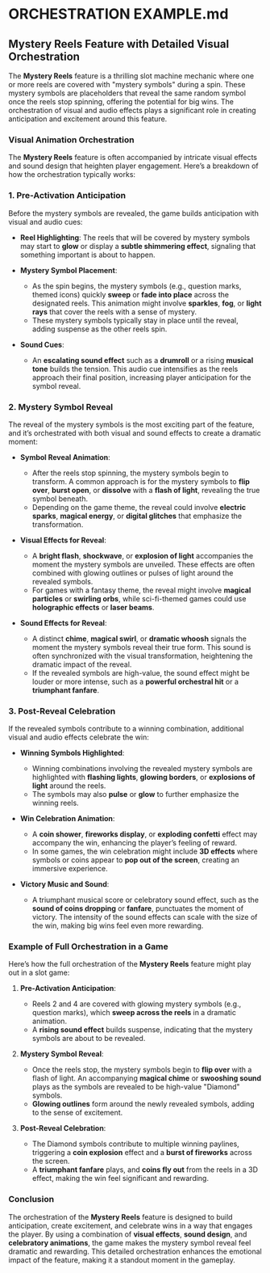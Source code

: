 # ORCHESTRATION EXAMPLE.md

## Mystery Reels Feature with Detailed Visual Orchestration

The **Mystery Reels** feature is a thrilling slot machine mechanic where one or more reels are covered with "mystery symbols" during a spin. These mystery symbols are placeholders that reveal the same random symbol once the reels stop spinning, offering the potential for big wins. The orchestration of visual and audio effects plays a significant role in creating anticipation and excitement around this feature.

### Visual Animation Orchestration

The **Mystery Reels** feature is often accompanied by intricate visual effects and sound design that heighten player engagement. Here’s a breakdown of how the orchestration typically works:

### 1. **Pre-Activation Anticipation**

Before the mystery symbols are revealed, the game builds anticipation with visual and audio cues:

- **Reel Highlighting**: The reels that will be covered by mystery symbols may start to **glow** or display a **subtle shimmering effect**, signaling that something important is about to happen.
  
- **Mystery Symbol Placement**:
    - As the spin begins, the mystery symbols (e.g., question marks, themed icons) quickly **sweep** or **fade into place** across the designated reels. This animation might involve **sparkles**, **fog**, or **light rays** that cover the reels with a sense of mystery.
    - These mystery symbols typically stay in place until the reveal, adding suspense as the other reels spin.

- **Sound Cues**:
    - An **escalating sound effect** such as a **drumroll** or a rising **musical tone** builds the tension. This audio cue intensifies as the reels approach their final position, increasing player anticipation for the symbol reveal.

### 2. **Mystery Symbol Reveal**

The reveal of the mystery symbols is the most exciting part of the feature, and it’s orchestrated with both visual and sound effects to create a dramatic moment:

- **Symbol Reveal Animation**:
    - After the reels stop spinning, the mystery symbols begin to transform. A common approach is for the mystery symbols to **flip over**, **burst open**, or **dissolve** with a **flash of light**, revealing the true symbol beneath.
    - Depending on the game theme, the reveal could involve **electric sparks**, **magical energy**, or **digital glitches** that emphasize the transformation.
  
- **Visual Effects for Reveal**:
    - A **bright flash**, **shockwave**, or **explosion of light** accompanies the moment the mystery symbols are unveiled. These effects are often combined with glowing outlines or pulses of light around the revealed symbols.
    - For games with a fantasy theme, the reveal might involve **magical particles** or **swirling orbs**, while sci-fi-themed games could use **holographic effects** or **laser beams**.

- **Sound Effects for Reveal**:
    - A distinct **chime**, **magical swirl**, or **dramatic whoosh** signals the moment the mystery symbols reveal their true form. This sound is often synchronized with the visual transformation, heightening the dramatic impact of the reveal.
    - If the revealed symbols are high-value, the sound effect might be louder or more intense, such as a **powerful orchestral hit** or a **triumphant fanfare**.

### 3. **Post-Reveal Celebration**

If the revealed symbols contribute to a winning combination, additional visual and audio effects celebrate the win:

- **Winning Symbols Highlighted**:
    - Winning combinations involving the revealed mystery symbols are highlighted with **flashing lights**, **glowing borders**, or **explosions of light** around the reels.
    - The symbols may also **pulse** or **glow** to further emphasize the winning reels.

- **Win Celebration Animation**:
    - A **coin shower**, **fireworks display**, or **exploding confetti** effect may accompany the win, enhancing the player’s feeling of reward.
    - In some games, the win celebration might include **3D effects** where symbols or coins appear to **pop out of the screen**, creating an immersive experience.

- **Victory Music and Sound**:
    - A triumphant musical score or celebratory sound effect, such as the **sound of coins dropping** or **fanfare**, punctuates the moment of victory. The intensity of the sound effects can scale with the size of the win, making big wins feel even more rewarding.

### Example of Full Orchestration in a Game

Here’s how the full orchestration of the **Mystery Reels** feature might play out in a slot game:

1. **Pre-Activation Anticipation**:
    - Reels 2 and 4 are covered with glowing mystery symbols (e.g., question marks), which **sweep across the reels** in a dramatic animation.
    - A **rising sound effect** builds suspense, indicating that the mystery symbols are about to be revealed.

2. **Mystery Symbol Reveal**:
    - Once the reels stop, the mystery symbols begin to **flip over** with a flash of light. An accompanying **magical chime** or **swooshing sound** plays as the symbols are revealed to be high-value "Diamond" symbols.
    - **Glowing outlines** form around the newly revealed symbols, adding to the sense of excitement.

3. **Post-Reveal Celebration**:
    - The Diamond symbols contribute to multiple winning paylines, triggering a **coin explosion** effect and a **burst of fireworks** across the screen.
    - A **triumphant fanfare** plays, and **coins fly out** from the reels in a 3D effect, making the win feel significant and rewarding.

### Conclusion

The orchestration of the **Mystery Reels** feature is designed to build anticipation, create excitement, and celebrate wins in a way that engages the player. By using a combination of **visual effects**, **sound design**, and **celebratory animations**, the game makes the mystery symbol reveal feel dramatic and rewarding. This detailed orchestration enhances the emotional impact of the feature, making it a standout moment in the gameplay.
